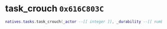 # task_crouch `0x616C803C`

```lua
natives.tasks.task_crouch(_actor --[[ integer ]], _durability --[[ number ]])
```